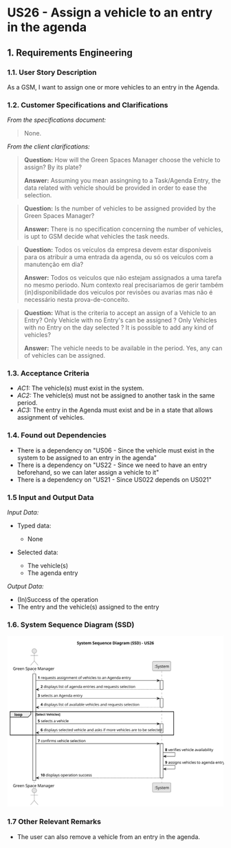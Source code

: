 # US26 - Assign a vehicle to an entry in the agenda

## 1. Requirements Engineering

### 1.1. User Story Description

As a GSM, I want to assign one or more vehicles to an entry in
the Agenda.

### 1.2. Customer Specifications and Clarifications

*From the specifications document:*

> None.

*From the client clarifications:*

> **Question:** How will the Green Spaces Manager choose the vehicle to assign? By its plate?
>
> **Answer:** Assuming you mean assingning to a Task/Agenda Entry, the data related with vehicle should be provided in order to ease the selection.

> **Question:** Is the number of vehicles to be assigned provided by the Green Spaces Manager?
>
> **Answer:** There is no specification concerning the number of vehicles, is upt to GSM decide what vehicles the task needs.

> **Question:** Todos os veículos da empresa devem estar disponíveis para os atribuir a uma entrada da agenda, ou só os veículos com a manutenção em dia?
>
> **Answer:** Todos os veiculos que não estejam assignados a uma tarefa no mesmo periodo.
Num contexto real precisariamos de gerir também (in)disponibilidade dos veiculos por revisões ou avarias mas não é necessário nesta prova-de-conceito.

> **Question:** What is the criteria to accept an assign of a Vehicle to an Entry?
Only Vehicle with no Entry's can be assigned ?
Only Vehicles with no Entry on the day selected ?
It is possible to add any kind of vehicles?
>
> **Answer:** The vehicle needs to be available in the period.
Yes, any can of vehicles can be assigned.

### 1.3. Acceptance Criteria

* *AC1:* The vehicle(s) must exist in the system.
* *AC2:* The vehicle(s) must not be assigned to another task in the same period.
* *AC3:* The entry in the Agenda must exist and be in a state that allows assignment of vehicles.


### 1.4. Found out Dependencies

* There is a dependency on "US06 - Since the vehicle must exist in the system to be assigned to an entry in the agenda"
* There is a dependency on "US22 - Since we need to have an entry beforehand, so we can later assign a vehicle to it"
* There is a dependency on "US21 - Since US022 depends on US021"

### 1.5 Input and Output Data

*Input Data:*

* Typed data:
  * None

* Selected data:
  * The vehicle(s)
  * The agenda entry

*Output Data:*

* (In)Success of the operation
* The entry and the vehicle(s) assigned to the entry

### 1.6. System Sequence Diagram (SSD)

![System Sequence Diagram - Alternative One](SVG/us26-system-sequence-diagram-System_Sequence_Diagram__SSD____US26.svg)

### 1.7 Other Relevant Remarks

* The user can also remove a vehicle from an entry in the agenda.